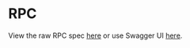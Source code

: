 # RPC

View the raw RPC spec [here](https://github.com/pokt-network/pocket-core/blob/staging/doc/specs/rpc-spec.yaml) or use Swagger UI [here](https://editor.swagger.io/?url=https://raw.githubusercontent.com/pokt-network/pocket-core/staging/doc/specs/rpc-spec.yaml).
